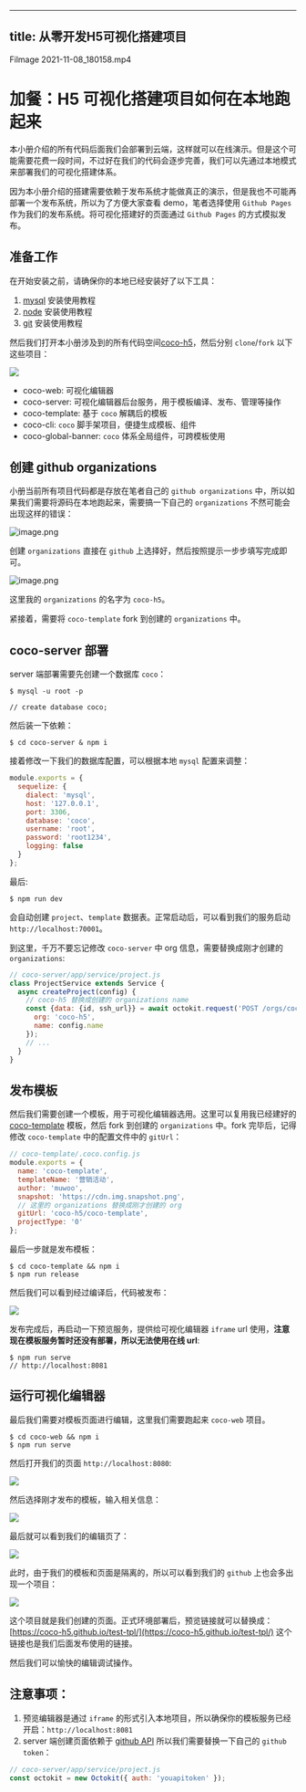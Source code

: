 
---
title: 从零开发H5可视化搭建项目
---

Filmage 2021-11-08_180158.mp4

# 加餐：H5 可视化搭建项目如何在本地跑起来
本小册介绍的所有代码后面我们会部署到云端，这样就可以在线演示。但是这个可能需要花费一段时间，不过好在我们的代码会逐步完善，我们可以先通过本地模式来部署我们的可视化搭建体系。

因为本小册介绍的搭建需要依赖于发布系统才能做真正的演示，但是我也不可能再部署一个发布系统，所以为了方便大家查看 demo，笔者选择使用 `Github Pages` 作为我们的发布系统。将可视化搭建好的页面通过 `Github Pages` 的方式模拟发布。

## 准备工作
在开始安装之前，请确保你的本地已经安装好了以下工具：
1. [mysql](https://www.runoob.com/mysql/mysql-tutorial.html) 安装使用教程
2. [node](https://www.runoob.com/nodejs/nodejs-tutorial.html) 安装使用教程
3. [git](https://www.runoob.com/git/git-tutorial.html) 安装使用教程

然后我们打开本小册涉及到的所有代码空间[coco-h5](https://github.com/coco-h5)，然后分别 `clone`/`fork` 以下这些项目：

![](https://p3-juejin.byteimg.com/tos-cn-i-k3u1fbpfcp/57bd4df4b71c48d59a0548904e20a317~tplv-k3u1fbpfcp-watermark.image)

* coco-web: 可视化编辑器
* coco-server: 可视化编辑器后台服务，用于模板编译、发布、管理等操作
* coco-template: 基于 `coco` 解耦后的模板
* coco-cli: `coco` 脚手架项目，便捷生成模板、组件
* coco-global-banner: `coco` 体系全局组件，可跨模板使用

## 创建 github organizations
小册当前所有项目代码都是存放在笔者自己的 `github organizations` 中，所以如果我们需要将源码在本地跑起来，需要搞一下自己的 `organizations` 不然可能会出现这样的错误：


![image.png](https://p1-juejin.byteimg.com/tos-cn-i-k3u1fbpfcp/5e97356749794de29069f3a31e32d3df~tplv-k3u1fbpfcp-watermark.image)

创建 `organizations` 直接在 `github` 上选择好，然后按照提示一步步填写完成即可。

![image.png](https://p3-juejin.byteimg.com/tos-cn-i-k3u1fbpfcp/a86632bb45724fbe9263bc850dc38929~tplv-k3u1fbpfcp-watermark.image)

这里我的 `organizations` 的名字为 `coco-h5`。

紧接着，需要将 `coco-template` fork 到创建的 `organizations` 中。

## coco-server 部署
server 端部署需要先创建一个数据库 `coco`：
```shell
$ mysql -u root -p

// create database coco;
```
然后装一下依赖：
```shell
$ cd coco-server & npm i
```
接着修改一下我们的数据库配置，可以根据本地 `mysql` 配置来调整：
```js
module.exports = {
  sequelize: {
    dialect: 'mysql',
    host: '127.0.0.1',
    port: 3306,
    database: 'coco',
    username: 'root',
    password: 'root1234',
    logging: false
  }
};
```
最后:
```shell
$ npm run dev
```
会自动创建 `project`、`template` 数据表。正常启动后，可以看到我们的服务启动 `http://localhost:70001`。

到这里，千万不要忘记修改 `coco-server` 中 org 信息，需要替换成刚才创建的 `organizations`:

```js
// coco-server/app/service/project.js
class ProjectService extends Service {
  async createProject(config) {
    // coco-h5 替换成创建的 organizations name
    const {data: {id, ssh_url}} = await octokit.request('POST /orgs/coco-h5/repos', {
      org: 'coco-h5',
      name: config.name
    });
    // ...
  }
}
```

## 发布模板
然后我们需要创建一个模板，用于可视化编辑器选用。这里可以复用我已经建好的 [coco-template](https://github.com/coco-h5/coco-template) 模板，然后 fork 到创建的 `organizations` 中。fork 完毕后，记得修改 `coco-template` 中的配置文件中的 `gitUrl`：

```js
// coco-template/.coco.config.js
module.exports = {
  name: 'coco-template',
  templateName: '营销活动',
  author: 'muwoo',
  snapshot: 'https://cdn.img.snapshot.png',
  // 这里的 organizations 替换成刚才创建的 org
  gitUrl: 'coco-h5/coco-template',
  projectType: '0'
};
```
最后一步就是发布模板：
```shell
$ cd coco-template && npm i
$ npm run release
```

然后我们可以看到经过编译后，代码被发布：

![](https://p9-juejin.byteimg.com/tos-cn-i-k3u1fbpfcp/7098693c1e9241c3ba2a3e5081782bc0~tplv-k3u1fbpfcp-watermark.image)

发布完成后，再启动一下预览服务，提供给可视化编辑器 `iframe` url 使用，**注意现在模板服务暂时还没有部署，所以无法使用在线 url**:
```shell
$ npm run serve
// http://localhost:8081
```

## 运行可视化编辑器
最后我们需要对模板页面进行编辑，这里我们需要跑起来 `coco-web` 项目。
```shell
$ cd coco-web && npm i
$ npm run serve
```

然后打开我们的页面 `http://localhost:8080`:

![](https://p6-juejin.byteimg.com/tos-cn-i-k3u1fbpfcp/0c9ec2ede5784329a3b9b9aec92c8354~tplv-k3u1fbpfcp-watermark.image)

然后选择刚才发布的模板，输入相关信息：

![](https://p1-juejin.byteimg.com/tos-cn-i-k3u1fbpfcp/aeb3fc2efad64e9a9eba3b8355cf99d3~tplv-k3u1fbpfcp-watermark.image)

最后就可以看到我们的编辑页了：

![](https://p9-juejin.byteimg.com/tos-cn-i-k3u1fbpfcp/0f379edd62804e5f9f7bbb8cd4b4a92a~tplv-k3u1fbpfcp-watermark.image)

此时，由于我们的模板和页面是隔离的，所以可以看到我们的 `github` 上也会多出现一个项目：

![](https://p1-juejin.byteimg.com/tos-cn-i-k3u1fbpfcp/5fa1f5fe8ecf4e7ba38ba33687f286d6~tplv-k3u1fbpfcp-watermark.image)

这个项目就是我们创建的页面。正式环境部署后，预览链接就可以替换成：[https://coco-h5.github.io/test-tpl/](https://coco-h5.github.io/test-tpl/) 这个链接也是我们后面发布使用的链接。


然后我们可以愉快的编辑调试操作。

## 注意事项：
1. 预览编辑器是通过 `iframe` 的形式引入本地项目，所以确保你的模板服务已经开启：`http://localhost:8081`
2. server 端创建页面依赖于 [github API](https://docs.github.com/en/rest/reference/repos#create-an-organization-repository) 所以我们需要替换一下自己的 `github token`：
```js
// coco-server/app/service/project.js
const octokit = new Octokit({ auth: 'youapitoken' });
```



    